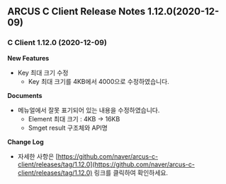 ## ARCUS C Client Release Notes 1.12.0(2020-12-09)

### C Client 1.12.0 (2020-12-09)

**New Features**

- Key 최대 크기 수정
  - Key 최대 크기를 4KB에서 4000으로 수정하였습니다.

**Documents**

- 메뉴얼에서 잘못 표기되어 있는 내용을 수정하였습니다.
  - Element 최대 크기 : 4KB -> 16KB
  - Smget result 구조체와 API명

**Change Log**

- 자세한 사항은 [https://github.com/naver/arcus-c-client/releases/tag/1.12.0](https://github.com/naver/arcus-c-client/releases/tag/1.12.0) 링크를 클릭하여 확인하세요.
